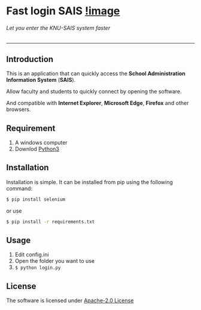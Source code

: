 # Fast login SAIS [!image](https://github.com/DN-Team/Fast_login_SAIS/blob/logo/FLSAIS_logo.png)
###### Let you enter the KNU-SAIS system faster 
----

## Introduction

This is an application that can quickly access the **School Administration Information System** (**SAIS**).

Allow faculty and students to quickly connect by opening the software.

And compatible with **Internet Explorer**, **Microsoft Edge**, **Firefox** and other browsers.

## Requirement

1. A windows computer
2. Downlod [Python3](https://www.python.org/downloads/windows/)

## Installation

Installation is simple. It can be installed from pip using the following command:
```sh
$ pip install selenium
```
or use
```sh
$ pip install -r requirements.txt
```

## Usage

1. Edit config.ini
2. Open the folder you want to use
3. ```$ python login.py```

## License

The software is licensed under [Apache-2.0 License](https://github.com/DN-Team/Fast_login_SAIS/blob/main/LICENSE)
